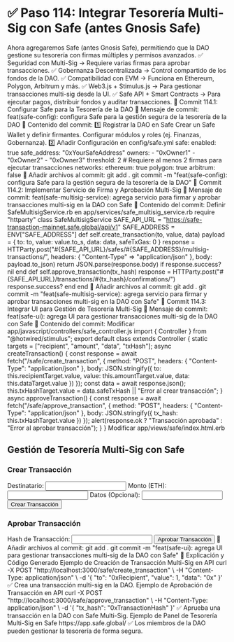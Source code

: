 # ✅ Paso 114: Integrar Tesorería Multi-Sig con Safe (antes Gnosis Safe)

Ahora agregaremos Safe (antes Gnosis Safe), permitiendo que la DAO gestione su tesorería con firmas múltiples y permisos avanzados.
✅ Seguridad con Multi-Sig → Requiere varias firmas para aprobar transacciones.
✅ Gobernanza Descentralizada → Control compartido de los fondos de la DAO.
✅ Compatibilidad con EVM → Funciona en Ethereum, Polygon, Arbitrum y más.
✅ Web3.js + Stimulus.js → Para gestionar transacciones multi-sig desde la UI.
✅ Safe API + Smart Contracts → Para ejecutar pagos, distribuir fondos y auditar transacciones.
📌 Commit 114.1: Configurar Safe para la Tesorería de la DAO
🔹 Mensaje de commit:
feat(safe-config): configura Safe para la gestión segura de la tesorería de la DAO
🔹 Contenido del commit:
1️⃣ Registrar la DAO en Safe
    Crear un Safe Wallet y definir firmantes.
    Configurar módulos y roles (ej. Finanzas, Gobernanza).
2️⃣ Añadir Configuración en config/safe.yml
safe:
  enabled: true
  safe_address: "0xYourSafeAddress"
  owners:
    - "0xOwner1"
    - "0xOwner2"
    - "0xOwner3"
  threshold: 2 # Requiere al menos 2 firmas para ejecutar transacciones
  networks:
    ethereum: true
    polygon: true
    arbitrum: false
🔹 Añadir archivos al commit:
git add .
git commit -m "feat(safe-config): configura Safe para la gestión segura de la tesorería de la DAO"
📌 Commit 114.2: Implementar Servicio de Firma y Aprobación Multi-Sig
🔹 Mensaje de commit:
feat(safe-multisig-service): agrega servicio para firmar y aprobar transacciones multi-sig en la DAO con Safe
🔹 Contenido del commit:
Definir SafeMultisigService.rb en app/services/safe_multisig_service.rb
require "httparty"
class SafeMultisigService
  SAFE_API_URL = "https://safe-transaction-mainnet.safe.global/api/v1"
  SAFE_ADDRESS = ENV["SAFE_ADDRESS"]
  def self.create_transaction(to, value, data)
    payload = {
      to: to,
      value: value.to_s,
      data: data,
      safeTxGas: 0
    }
    response = HTTParty.post("#{SAFE_API_URL}/safes/#{SAFE_ADDRESS}/multisig-transactions/",
                             headers: { "Content-Type" => "application/json" },
                             body: payload.to_json)
    return JSON.parse(response.body) if response.success?
    nil
  end
  def self.approve_transaction(tx_hash)
    response = HTTParty.post("#{SAFE_API_URL}/transactions/#{tx_hash}/confirmations/")
    response.success?
  end
end
🔹 Añadir archivos al commit:
git add .
git commit -m "feat(safe-multisig-service): agrega servicio para firmar y aprobar transacciones multi-sig en la DAO con Safe"
📌 Commit 114.3: Integrar UI para Gestión de Tesorería Multi-Sig
🔹 Mensaje de commit:
feat(safe-ui): agrega UI para gestionar transacciones multi-sig de la DAO con Safe
🔹 Contenido del commit:
Modificar app/javascript/controllers/safe_controller.js
import { Controller } from "@hotwired/stimulus";
export default class extends Controller {
  static targets = ["recipient", "amount", "data", "txHash"];
  async createTransaction() {
    const response = await fetch("/safe/create_transaction", {
      method: "POST",
      headers: { "Content-Type": "application/json" },
      body: JSON.stringify({
        to: this.recipientTarget.value,
        value: this.amountTarget.value,
        data: this.dataTarget.value
      })
    });
    const data = await response.json();
    this.txHashTarget.value = data.safeTxHash || "Error al crear transacción";
  }
  async approveTransaction() {
    const response = await fetch("/safe/approve_transaction", {
      method: "POST",
      headers: { "Content-Type": "application/json" },
      body: JSON.stringify({ tx_hash: this.txHashTarget.value })
    });
    alert(response.ok ? "Transacción aprobada" : "Error al aprobar transacción");
  }
}
Modificar app/views/safe/index.html.erb
<h2>Gestión de Tesorería Multi-Sig con Safe</h2>
<h3>Crear Transacción</h3>
<label>Destinatario:</label>
<input type="text" data-safe-target="recipient">
<label>Monto (ETH):</label>
<input type="text" data-safe-target="amount">
<label>Datos (Opcional):</label>
<input type="text" data-safe-target="data">
<button data-controller="safe" data-action="click->safe#createTransaction">
  Crear Transacción
</button>
<h3>Aprobar Transacción</h3>
<label>Hash de Transacción:</label>
<input type="text" data-safe-target="txHash">
<button data-controller="safe" data-action="click->safe#approveTransaction">
  Aprobar Transacción
</button>
🔹 Añadir archivos al commit:
git add .
git commit -m "feat(safe-ui): agrega UI para gestionar transacciones multi-sig de la DAO con Safe"
📝 Explicación y Código Generado
Ejemplo de Creación de Transacción Multi-Sig en API
curl -X POST "http://localhost:3000/safe/create_transaction" \
  -H "Content-Type: application/json" \
  -d '{ "to": "0xRecipient", "value": 1, "data": "0x" }'
✅ Crea una transacción multi-sig en la DAO.
Ejemplo de Aprobación de Transacción en API
curl -X POST "http://localhost:3000/safe/approve_transaction" \
  -H "Content-Type: application/json" \
  -d '{ "tx_hash": "0xTransactionHash" }'
✅ Aprueba una transacción en la DAO con Safe Multi-Sig.
Ejemplo de Panel de Tesorería Multi-Sig en Safe
https://app.safe.global/
✅ Los miembros de la DAO pueden gestionar la tesorería de forma segura.
